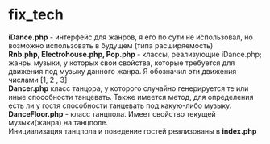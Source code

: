 # fix_tech
<b>iDance.php</b> - интерфейс для жанров, я его по сути не использовал, но возможно использовать в будущем (типа расширяемость)<br>
<b>Rnb.php, Electrohouse.php, Pop.php</b> - классы, реализующие iDance.php; жанры музыки, у которых свои свойства, которые требуется для движения под музыку данного жанра. Я обозначил эти движения числами [1, 2 , 3] <br>
<b>Dancer.php</b> класс танцора, у которого случайно генерируется те или иные способности танцевать. Также имеется метод, для определения есть ли у гостя способности танцевать под какую-либо музыку.
<b>DanceFloor.php</b> - класс танцпола. Имеет свойство текущей музыки(жанра) на танцполе.  <br>
Инициализация танцпола и поведение гостей реализованы в <b>index.php</b>  
